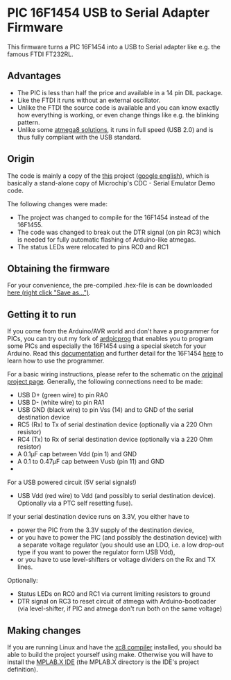 ﻿PIC 16F1454 USB to Serial Adapter Firmware
==========================================

This firmware turns a PIC 16F1454 into a USB to Serial adapter like e.g. the famous FTDI FT232RL.

## Advantages
* The PIC is less than half the price and available in a 14 pin DIL package.
* Like the FTDI it runs without an external oscillator.
* Unlike the FTDI the source code is available and you can know exactly how everything is working, or even change things like e.g. the blinking pattern.
* Unlike some [atmega8 solutions](http://www.recursion.jp/avrcdc/), it runs in full speed (USB 2.0) and is thus fully compliant with the USB standard.

## Origin
The code is mainly a copy of the [this](http://sky.geocities.jp/home_iwamoto/P16F145x/P16_L03.htm) project ([google english](http://translate.google.de/translate?hl=de&sl=ja&u=http://sky.geocities.jp/home_iwamoto/P16F145x/P16_L03.htm&prev=search)),
which is basically a stand-alone copy of Microchip's  CDC - Serial Emulator Demo code.

The following changes were made:
* The project was changed to compile for the 16F1454 instead of the 16F1455.
* The code was changed to break out the DTR signal (on pin RC3) which is needed for fully automatic flashing of Arduino-like atmegas.
* The status LEDs were relocated to pins RC0 and RC1

## Obtaining the firmware
For your convenience, the pre-compiled .hex-file is can be downloaded [here (right click "Save as...")](https://raw.githubusercontent.com/jgeisler0303/PIC16F1454_USB2Serial/master/PIC16F1454_USB2Serial.hex).

## Getting it to run
If you come from the Arduino/AVR world and don't have a programmer for PICs, you can try out my fork of [ardpicprog](https://github.com/jgeisler0303/ardpicprog) that enables you to program some PICs and especially the 16F1454 using a special sketch for your Arduino.
Read this [documentation](http://rweather.github.io/ardpicprog/) and further detail for the 16F1454 [here](https://github.com/jgeisler0303/ardpicprog#support-for-16f14545559-added-by-jgeisler0303) to learn how to use the programmer.

For a basic wiring instructions, please refer to the schematic on the [original project page](http://sky.geocities.jp/home_iwamoto/P16F145x/P16_L03.htm).
Generally, the following connections need to be made:
* USB D+ (green wire) to pin RA0
* USB D- (white wire) to pin RA1
* USB GND (black wire) to pin Vss (14) and to GND of the serial destination device
* RC5 (Rx) to Tx of serial destination device (optionally via a 220 Ohm resistor)
* RC4 (Tx) to Rx of serial destination device (optionally via a 220 Ohm resistor)
* A 0.1µF cap between Vdd (pin 1) and GND
* A 0.1 to 0.47µF cap between Vusb (pin 11) and GND
* 
For a USB powered circuit (5V serial signals!)
* USB Vdd (red wire) to Vdd (and possibly to serial destination device). Optionally via a PTC self resetting fuse).

If your serial destination device runs on 3.3V, you either have to 
* power the PIC from the 3.3V supply of the destination device, 
* or you have to power the PIC (and possibly the destination device) with a separate voltage regulator (you should use an LDO, i.e. a low drop-out type if you want to power the regulator form USB Vdd),
* or you have to use level-shifters or voltage dividers on the Rx and TX lines.

Optionally:
* Status LEDs on RC0 and RC1 via current limiting resistors to ground
* DTR signal on RC3 to reset circuit of atmega with Arduino-bootloader (via level-shifter, if PIC and atmega don't run both on the same voltage)

## Making changes
If you are running Linux and have the [xc8 compiler](http://www.microchip.com/pagehandler/en_us/devtools/mplabxc/) installed, you should ba able to build the project yourself using make.
Otherwise you will have to install the [MPLAB.X IDE](http://www.microchip.com/pagehandler/en-us/family/mplabx/home.html) (the MPLAB.X directory is the IDE's project definition).

